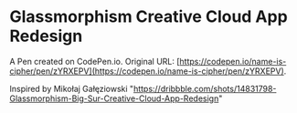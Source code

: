 # Glassmorphism Creative Cloud App Redesign

A Pen created on CodePen.io. Original URL: [https://codepen.io/name-is-cipher/pen/zYRXEPV](https://codepen.io/name-is-cipher/pen/zYRXEPV).

Inspired by Mikołaj Gałęziowski
"https://dribbble.com/shots/14831798-Glassmorphism-Big-Sur-Creative-Cloud-App-Redesign"